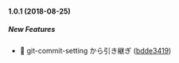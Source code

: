 #### 1.0.1 (2018-08-25)

##### New Features

- :tada: git-commit-setting から引き継ぎ ([bdde3419](https://github.com/tyankatsu0105/git-cooperate-with-the-node/commit/bdde34195a2f1ae178fea84ead1e6b660fb58481))
